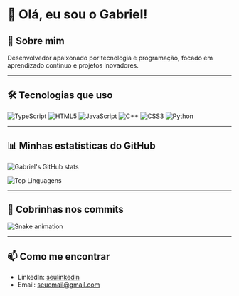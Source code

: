 # 👋 Olá, eu sou o Gabriel!

## 🌿 Sobre mim

Desenvolvedor apaixonado por tecnologia e programação, focado em aprendizado contínuo e projetos inovadores.

---

## 🛠️ Tecnologias que uso

![TypeScript](https://img.shields.io/badge/-TypeScript-3178C6?logo=typescript&logoColor=white)
![HTML5](https://img.shields.io/badge/-HTML5-27ae60?logo=html5&logoColor=white)
![JavaScript](https://img.shields.io/badge/-JavaScript-27ae60?logo=javascript&logoColor=white)
![C++](https://img.shields.io/badge/-C++-27ae60?logo=cplusplus&logoColor=white)
![CSS3](https://img.shields.io/badge/-CSS3-27ae60?logo=css3&logoColor=white)
![Python](https://img.shields.io/badge/-Python-27ae60?logo=python&logoColor=white)

---

## 📊 Minhas estatísticas do GitHub

![Gabriel's GitHub stats](https://github-readme-stats.vercel.app/api?username=jose2gabriel&show_icons=true&theme=green-eco)

![Top Linguagens](https://github-readme-stats.vercel.app/api/top-langs/?username=jose2gabriel&layout=compact&theme=green-eco)

---

## 🐍 Cobrinhas nos commits

![Snake animation](https://raw.githubusercontent.com/jose2gabriel/jose2gabriel/main/snake.svg)

---

## 📫 Como me encontrar

- LinkedIn: [seulinkedin](https://www.linkedin.com/in/seulinkedin)
- Email: seuemail@gmail.com


